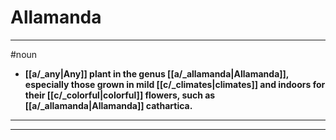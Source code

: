 # Allamanda
---
#noun
- **[[a/_any|Any]] plant in the genus [[a/_allamanda|Allamanda]], especially those grown in mild [[c/_climates|climates]] and indoors for their [[c/_colorful|colorful]] flowers, such as [[a/_allamanda|Allamanda]] cathartica.**
---
---
